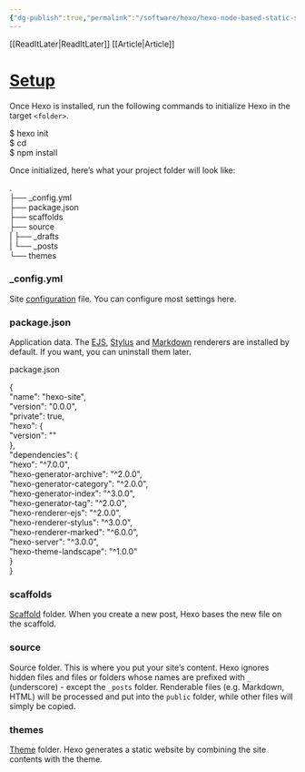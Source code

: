 ```yaml
---
{"dg-publish":true,"permalink":"/software/hexo/hexo-node-based-static-site-generator/","tags":["hexo","websites"]}
---
```


[[ReadItLater\|ReadItLater]] [[Article\|Article]]

# [Setup](https://hexo.io/docs/setup)

Once Hexo is installed, run the following commands to initialize Hexo in the target `<folder>`.

$ hexo init <folder>  
$ cd <folder>  
$ npm install  

Once initialized, here’s what your project folder will look like:

.  
├── \_config.yml  
├── package.json  
├── scaffolds  
├── source  
|   ├── \_drafts  
|   └── \_posts  
└── themes  

### [](https://hexo.io/docs/setup#config-yml "_config.yml")\_config.yml

Site [configuration](https://hexo.io/docs/configuration) file. You can configure most settings here.

### [](https://hexo.io/docs/setup#package-json "package.json")package.json

Application data. The [EJS](https://ejs.co/), [Stylus](http://learnboost.github.io/stylus/) and [Markdown](http://daringfireball.net/projects/markdown/) renderers are installed by default. If you want, you can uninstall them later.

package.json

{  
  "name": "hexo-site",  
  "version": "0.0.0",  
  "private": true,  
  "hexo": {  
    "version": ""  
  },  
  "dependencies": {  
    "hexo": "^7.0.0",  
    "hexo-generator-archive": "^2.0.0",  
    "hexo-generator-category": "^2.0.0",  
    "hexo-generator-index": "^3.0.0",  
    "hexo-generator-tag": "^2.0.0",  
    "hexo-renderer-ejs": "^2.0.0",  
    "hexo-renderer-stylus": "^3.0.0",  
    "hexo-renderer-marked": "^6.0.0",  
    "hexo-server": "^3.0.0",  
    "hexo-theme-landscape": "^1.0.0"  
  }  
}  

### [](https://hexo.io/docs/setup#scaffolds "scaffolds")scaffolds

[Scaffold](https://hexo.io/docs/writing#Scaffolds) folder. When you create a new post, Hexo bases the new file on the scaffold.

### [](https://hexo.io/docs/setup#source "source")source

Source folder. This is where you put your site’s content. Hexo ignores hidden files and files or folders whose names are prefixed with `_` (underscore) - except the `_posts` folder. Renderable files (e.g. Markdown, HTML) will be processed and put into the `public` folder, while other files will simply be copied.

### [](https://hexo.io/docs/setup#themes "themes")themes

[Theme](https://hexo.io/docs/themes) folder. Hexo generates a static website by combining the site contents with the theme.